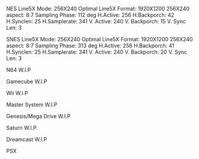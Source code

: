 NES
Line5X Mode: 256X240 Optimal
Line5X Format: 1920X1200
256X240 aspect: 8:7
Sampling Phase: 112 deg
H.Active: 256
H.Backporch: 42
H.Synclen: 25
H.Samplerate: 341
V. Active: 240
V. Backporch: 15
V. Sync Len: 3

SNES
Line5X Mode: 256X240 Optimal
Line5X Format: 1920X1200
256X240 aspect: 8:7
Sampling Phase: 313 deg
H.Active: 256
H.Backporch: 41
H.Synclen: 25
H.Samplerate: 341
V. Active: 240
V. Backporch: 20
V. Sync Len: 3


N64
W.I.P

Gamecube
W.I.P

Wii
W.I.P

Master System
W.I.P

Genesis/Mega Drive
W.I.P

Saturn
W.I.P.

Dreamcast
W.I.P

PSX
